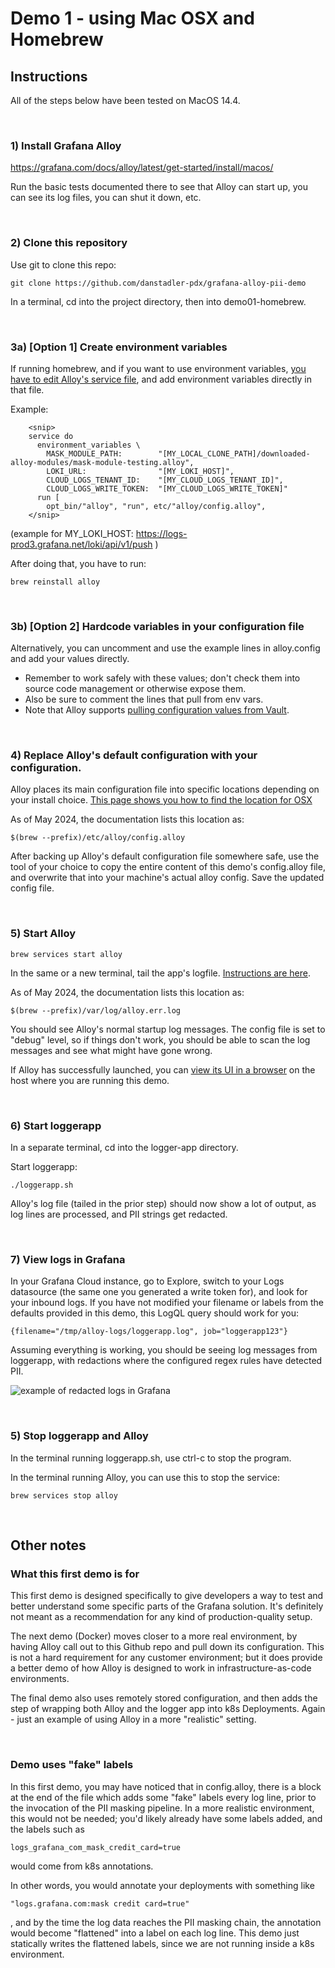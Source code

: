 # Demo 1 - using Mac OSX and Homebrew


## Instructions

All of the steps below have been tested on MacOS 14.4.

&nbsp;  
### 1) Install Grafana Alloy
https://grafana.com/docs/alloy/latest/get-started/install/macos/

Run the basic tests documented there to see that Alloy can start up, you can see its log files, you can shut it down, etc.

&nbsp;  
### 2) Clone this repository
Use git to clone this repo: 

```git clone https://github.com/danstadler-pdx/grafana-alloy-pii-demo```

In a terminal, cd into the project directory, then into demo01-homebrew.

&nbsp;  
### 3a) [Option 1] Create environment variables
If running homebrew, and if you want to use environment variables, [you have to edit Alloy's service file](https://grafana.com/docs/alloy/latest/tasks/configure/configure-macos/#configure-the-alloy-service),
and add environment variables directly in that file.

Example:
```
    <snip>
    service do
      environment_variables \
        MASK_MODULE_PATH:        "[MY_LOCAL_CLONE_PATH]/downloaded-alloy-modules/mask-module-testing.alloy",
        LOKI_URL:                "[MY_LOKI_HOST]",
        CLOUD_LOGS_TENANT_ID:    "[MY_CLOUD_LOGS_TENANT_ID]",
        CLOUD_LOGS_WRITE_TOKEN:  "[MY_CLOUD_LOGS_WRITE_TOKEN]"
      run [
        opt_bin/"alloy", "run", etc/"alloy/config.alloy",
    </snip>
```
(example for MY_LOKI_HOST: https://logs-prod3.grafana.net/loki/api/v1/push )

After doing that, you have to run:

```brew reinstall alloy```


&nbsp;  
### 3b) [Option 2] Hardcode variables in your configuration file
Alternatively, you can uncomment and use the example lines in alloy.config and add your values directly. 
- Remember to work safely with these values; don't check them into source code management or otherwise expose them.
- Also be sure to comment the lines that pull from env vars.
- Note that Alloy supports [pulling configuration values from Vault](https://grafana.com/docs/alloy/latest/reference/components/remote.vault/).

&nbsp;  
### 4) Replace Alloy's default configuration with your configuration.
Alloy places its main configuration file into specific locations depending on your install choice. 
[This page shows you how to find the location for OSX](https://grafana.com/docs/alloy/latest/tasks/configure/configure-macos/#configure-grafana-alloy-on-macos)

As of May 2024, the documentation lists this location as:

```$(brew --prefix)/etc/alloy/config.alloy```

After backing up Alloy's default configuration file somewhere safe, use the tool of your choice to copy the entire content of this demo's config.alloy file, and overwrite that into your machine's actual alloy config. Save the updated config file.

&nbsp;  
### 5) Start Alloy

```brew services start alloy```

In the same or a new terminal, tail the app's logfile. [Instructions are here](https://grafana.com/docs/alloy/latest/get-started/run/macos/#view-alloy-logs-on-macos).

As of May 2024, the documentation lists this location as:

``` $(brew --prefix)/var/log/alloy.err.log ```

You should see Alloy's normal startup log messages. The config file is set to "debug" level, so if things don't
work, you should be able to scan the log messages and see what might have gone wrong.

If Alloy has successfully launched, you can [view its UI in a browser](http://localhost:12345) on the host where you are running this demo.



&nbsp;  
### 6) Start loggerapp
In a separate terminal, cd into the logger-app directory.

Start loggerapp:

```./loggerapp.sh```

Alloy's log file (tailed in the prior step) should now show a lot of output, as log lines are processed, and
PII strings get redacted.

&nbsp;  
### 7) View logs in Grafana
In your Grafana Cloud instance, go to Explore, switch to your Logs datasource (the same one you generated a write
token for), and look for your inbound logs. If you have not modified your filename or labels from the defaults
provided in this demo, this LogQL query should work for you:

``` {filename="/tmp/alloy-logs/loggerapp.log", job="loggerapp123"} ```

Assuming everything is working, you should be seeing log messages from loggerapp, with redactions where the configured regex rules have detected PII.

![example of redacted logs in Grafana](images/example-redacted-logs.png)


&nbsp;  
### 5) Stop loggerapp and Alloy
In the terminal running loggerapp.sh, use ctrl-c to stop the program.

In the terminal running Alloy, you can use this to stop the service:

```brew services stop alloy```

&nbsp;  
## Other notes

### What this first demo is for
This first demo is designed specifically to give developers a way to test and better understand some specific parts of the Grafana solution. It's definitely not meant as a recommendation for any kind of production-quality setup.

The next demo (Docker) moves closer to a more real environment, by having Alloy call out to this Github repo and pull down its configuration. This is not a hard requirement for any customer environment; but it does provide a better demo of how Alloy is designed to work in infrastructure-as-code environments.

The final demo also uses remotely stored configuration, and then adds the step of wrapping both Alloy and the logger app into k8s Deployments. Again - just an example of using Alloy in a more "realistic" setting.

&nbsp;  
### Demo uses "fake" labels
In this first demo, you may have noticed that in config.alloy, there is a block at the end of the file which adds some "fake" labels every log line, prior to the invocation of the PII masking pipeline. In a more realistic environment, this would not be needed; you'd likely already have some labels added, and the labels such as 

```logs_grafana_com_mask_credit_card=true``` 

would come from k8s annotations.

In other words, you would annotate your deployments with something like

```"logs.grafana.com:mask credit card=true"```

, and by the time the log data reaches the PII masking chain, the annotation would become "flattened" into a label on each log line. This demo just statically writes the flattened labels, since we are not running inside a k8s environment.

